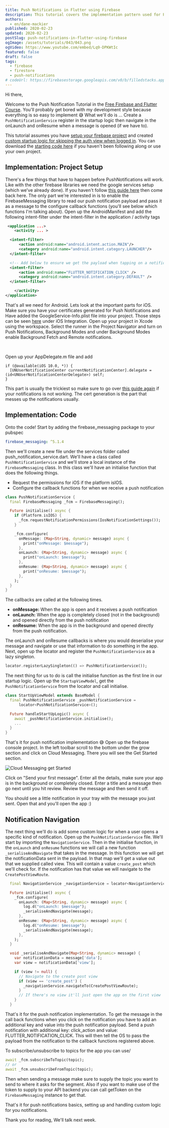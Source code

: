 ```yaml
---
title: Push Notifications in Flutter using Firebase
description: This tutorial covers the implementation pattern used for Push Notifications in the FilledStacks development team.
authors:
  - en/dane-mackier
published: 2020-02-23
updated: 2020-02-23
postSlug: push-notifications-in-flutter-using-firebase
ogImage: /assets/tutorials/043/043.png
ogVideo: https://www.youtube.com/embed/Lq9-DPKWtIc
featured: false
draft: false
tags:
  - firebase
  - firestore
  - push-notifications
# codeUrl: https://firebasestorage.googleapis.com/v0/b/filledstacks.appspot.com/o/tutorials%2F043%2F043-starting.zip?alt=media&token=7e120aa3-68be-43b8-a1f6-dfb1171900c3
---
```


Hi there,

Welcome to the Push Notification Tutorial in the [Free Firebase and Flutter Course](https://www.youtube.com/playlist?list=PLdTodMosi-Bzj6RIC2wGIkAxKtXPxDtca). You'll probably get bored with my development style because everything is so easy to implement 😅 What we'll do is ... Create a `PushNotificationService` register in the startup logic then navigate in the onLaunch and onResume when a message is opened (if we have to).

This tutorial assumes you have [setup your firebase project](https://youtu.be/tKET5s_Vu-c) and created [custom startup logic for skipping the auth view when logged in](https://youtu.be/d6FaV7cp_YE). You can download the [starting code here](https://firebasestorage.googleapis.com/v0/b/filledstacks.appspot.com/o/tutorials%2F043%2F043-starting.zip?alt=media&token=7e120aa3-68be-43b8-a1f6-dfb1171900c3) if you haven't been following along or use your own project.

## Implementation: Project Setup

There's a few things that have to happen before PushNotifications will work. Like with the other firebase libraries we need the google services setup (which we've already done). If you haven't follow [this guide here](https://pub.dev/packages/firebase_messaging) then come back here. The only part we're interested in is to enable the FirebaseMessaging library to read our push notification payload and pass it as a message to the configure callback functions (you'll see below which functions I'm talking about). Open up the AndroidManifest and add the following intent-filter under the intent-filter in the application / activity tags

```xml
 <application ...>
    <activity ... >

  <intent-filter>
      <action android:name="android.intent.action.MAIN"/>
      <category android:name="android.intent.category.LAUNCHER"/>
  </intent-filter>

  <!-- Add below to ensure we get the payload when tapping on a notification -->
  <intent-filter>
      <action android:name="FLUTTER_NOTIFICATION_CLICK" />
      <category android:name="android.intent.category.DEFAULT" />
  </intent-filter>

    </activity>
</application>
```

That's all we need for Android. Lets look at the important parts for iOS. Make sure you have your certificates generated for Push Notifications and Have added the GoogleService-Info.plist file into your project. Those steps can be seen [here](https://pub.dev/packages/firebase_messaging) under iOS Integration. Open up your project in Xcode using the workspace. Select the runner in the Project Navigator and turn on Push Notifications, Background Modes and under Background Modes enable Background Fetch and Remote notifications.

<br/>

Open up your AppDelegate.m file and add

```objc
if (@available(iOS 10.0, *)) {
  [UNUserNotificationCenter currentNotificationCenter].delegate = (id<UNUserNotificationCenterDelegate>) self;
}
```

This part is usually the trickiest so make sure to go over [this guide again](https://pub.dev/packages/firebase_messaging) if your notifications is not working. The cert generation is the part that messes up the notifications usually.

## Implementation: Code

Onto the code! Start by adding the firebase_messaging package to your pubspec

```yaml
firebase_messaging: ^5.1.4
```

Then we'll create a new file under the services folder called push_notification_service.dart. We'll have a class called `PushNotificationService` and we'll store a local instance of the `FirebaseMessaging` class. In this class we'll have an initialise function that does the following things.

- Request the permissions for iOS if the platform isIOS.
- Configure the callback functions for when we receive a push notification

```dart
class PushNotificationService {
  final FirebaseMessaging _fcm = FirebaseMessaging();

  Future initialise() async {
    if (Platform.isIOS) {
      _fcm.requestNotificationPermissions(IosNotificationSettings());
    }

    _fcm.configure(
      onMessage: (Map<String, dynamic> message) async {
        print("onMessage: $message");
      },
      onLaunch: (Map<String, dynamic> message) async {
        print("onLaunch: $message");
      },
      onResume: (Map<String, dynamic> message) async {
        print("onResume: $message");
      },
    );
  }
}
```

The callbacks are called at the following times.

- **onMessage:** When the app is open and it receives a push notification
- **onLaunch:** When the app is completely closed (not in the background) and opened directly from the push notification
- **onResume:** When the app is in the background and opened directly from the push notification.

The onLaunch and onResume callbacks is where you would deserialise your message and navigate or use that information to do something in the app. Next, open up the locator and register the `PushNotificationService` as a lazy singleton.

```dart
locator.registerLazySingleton(() => PushNotificationService());
```

The next thing for us to do is call the initialise function as the first line in our startup logic. Open up the `StartupViewModel`, get the `PushNotificationService` from the locator and call initialise.

```dart
class StartUpViewModel extends BaseModel {
  final PushNotificationService _pushNotificationService =
      locator<PushNotificationService>();

  Future handleStartUpLogic() async {
    await _pushNotificationService.initialise();
    ...
  }
}
```

That's it for push notification implementation 😅 Open up the firebase console project. In the left toolbar scroll to the bottom under the grow section and click on Cloud Messaging. There you will see the Get Started section.

![Cloud Messaging get Started](/assets/tutorials/043/043-cloud-message-get-started.png)

Click on "Send your first message". Enter all the details, make sure your app is in the background or completely closed. Enter a title and a message then go next until you hit review. Review the message and then send it off.

You should see a little notification in your tray with the message you just sent. Open that and you'll open the app :)

## Notification Navigation

The next thing we'll do is add some custom logic for when a user opens a specific kind of notification. Open up the `PushNotificationService` file. We'll start by importing the `NavigationService`. Then in the initialise function, in the `onLaunch` and `onResume` functions we will call a new function `_serialiseAndNavigate` that takes in the message. In this function we will get the notificationData sent in the payload. In that map we'll get a value out that we supplied called view. This will contain a value `create_post` which we'll check for. If the notification has that value we will navigate to the `CreatePostViewRoute`.

```dart
  final NavigationService _navigationService = locator<NavigationService>();

  Future initialise() async {
    _fcm.configure(
      onLaunch: (Map<String, dynamic> message) async {
        log.d("onLaunch: $message");
        _serialiseAndNavigate(message);
      },
      onResume: (Map<String, dynamic> message) async {
        log.d("onResume: $message");
        _serialiseAndNavigate(message);
      },
    );
  }

  void _serialiseAndNavigate(Map<String, dynamic> message) {
    var notificationData = message['data'];
    var view = notificationData['view'];

    if (view != null) {
      // Navigate to the create post view
      if (view == 'create_post') {
        _navigationService.navigateTo(CreatePostViewRoute);
      }
      // If there's no view it'll just open the app on the first view
    }
  }
```

That's it for the push notification implementation. To get the message in the call back functions when you click on the notification you have to add an additional key and value into the push notification payload. Send a push notification with additional key: click_action and value: FLUTTER_NOTIFICATION_CLICK. This will then tell the OS to pass the payload from the notification to the callback functions registered above.

To subscribe/unsubscribe to topics for the app you can use/

```dart
await _fcm.subscribeToTopic(topic);
// or
await _fcm.unsubscribeFromTopic(topic);
```

Then when sending a message make sure to supply the topic you want to send to where it asks for the segment. Also if you want to make use of the token to supply to your API backend you can call getToken on the `FirebaseMessaging` instance to get that.

That's it for push notifications basics, setting up and handling custom logic for you notifications.

Thank you for reading, We'll talk next week.
